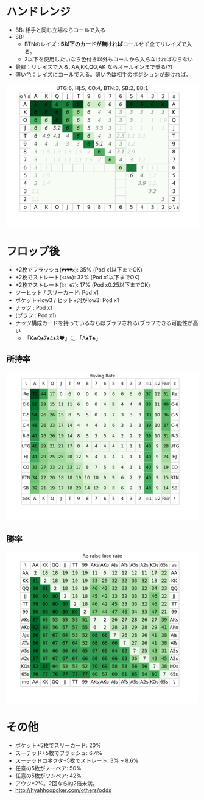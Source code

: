 # ハンドレンジ
- BB: 相手と同じ立場ならコールで入る
- SB:
  - BTNのレイズ : **5以下のカードが無ければ**コールせず全てリレイズで入る。
  - 2以下を使用したいなら色付き以外もコールから入らなければならない
- 最緑：リレイズで入る. AA,KK,QQ,AK ならオールインまで乗る(?)
- 薄い色：レイズにコールで入る。薄い色は相手のポジションが弱ければ。

![](./docs/seat.png)

# フロップ後

- +2枚でフラッシュ(`♥♥♥♥x`): 35% (Pod x1以下までOK)
- +2枚でストレート(`3456`): 32% (Pod x1以下までOK)
- +2枚でストレート(`34 67`): 17% (Pod x0.25以下までOK)
- ツーヒット / スリーカード: Pod x1
- ポケット+low3 / ヒット+河がlow3: Pod x1
- ナッツ : Pod x1
- (ブラフ : Pod x1)
- ナッツ構成カードを持っているならばブラフされる/ブラフできる可能性が高い
  - 「K♣︎Q♠︎7♠︎4♠︎3❤︎」に 「A♠︎T♣︎」

## 所持率

![](./docs/card_rate.png)


## 勝率

![](./docs/reraise-lose.png)


# その他
- ポケット+5枚でスリーカード: 20%
- スーテッド+5枚でフラッシュ: 6.4%
- スーテッドコネクタ+5枚でストレート: 3% ~ 8.6%
- 任意の5枚がノーペア: 50%
- 任意の5枚がワンペア: 42%
- アウツ*2%。2回なら約2倍未満。
- http://hyahhoopoker.com/others/odds

